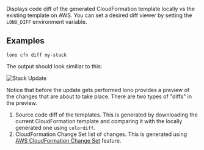 Displays code diff of the generated CloudFormation template locally vs the existing template on AWS. You can set a desired diff viewer by setting the `LONO_DIFF` environment variable.

## Examples

    lono cfn diff my-stack

The output should look similiar to this:

<img src="/img/tutorials/ec2/cfn-update-instance-type.png" alt="Stack Update" class="doc-photo">

Notice that before the update gets performed lono provides a preview of the changes that are about to take place. There are two types of "diffs" in the preview.

1. Source code diff of the templates. This is generated by downloading the current CloudFormation template and comparing it with the locally generated one using `colordiff`.
2. CloudFormation Change Set list of changes. This is generated using [AWS CloudFormation Change Set](https://medium.com/boltops/a-simple-introduction-to-cloudformation-part-4-change-sets-dry-run-mode-c14e41dfeab7) feature.

